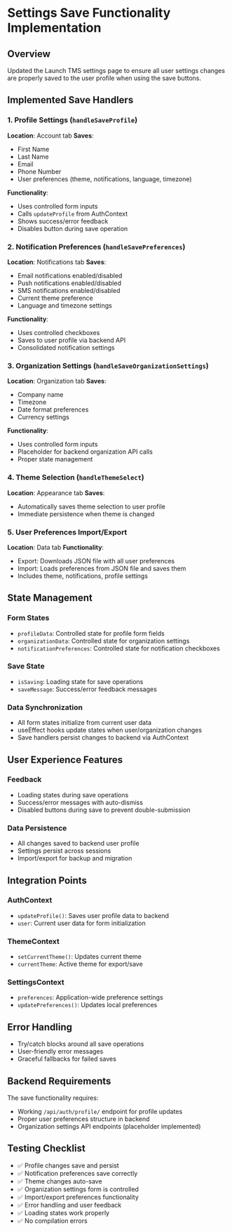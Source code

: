 # Settings Save Functionality Implementation

## Overview
Updated the Launch TMS settings page to ensure all user settings changes are properly saved to the user profile when using the save buttons.

## Implemented Save Handlers

### 1. Profile Settings (`handleSaveProfile`)
**Location**: Account tab
**Saves**:
- First Name
- Last Name
- Email
- Phone Number
- User preferences (theme, notifications, language, timezone)

**Functionality**:
- Uses controlled form inputs
- Calls `updateProfile` from AuthContext
- Shows success/error feedback
- Disables button during save operation

### 2. Notification Preferences (`handleSavePreferences`)
**Location**: Notifications tab
**Saves**:
- Email notifications enabled/disabled
- Push notifications enabled/disabled  
- SMS notifications enabled/disabled
- Current theme preference
- Language and timezone settings

**Functionality**:
- Uses controlled checkboxes
- Saves to user profile via backend API
- Consolidated notification settings

### 3. Organization Settings (`handleSaveOrganizationSettings`)
**Location**: Organization tab
**Saves**:
- Company name
- Timezone
- Date format preferences
- Currency settings

**Functionality**:
- Uses controlled form inputs
- Placeholder for backend organization API calls
- Proper state management

### 4. Theme Selection (`handleThemeSelect`)
**Location**: Appearance tab
**Saves**:
- Automatically saves theme selection to user profile
- Immediate persistence when theme is changed

### 5. User Preferences Import/Export
**Location**: Data tab
**Functionality**:
- Export: Downloads JSON file with all user preferences
- Import: Loads preferences from JSON file and saves them
- Includes theme, notifications, profile settings

## State Management

### Form States
- `profileData`: Controlled state for profile form fields
- `organizationData`: Controlled state for organization settings
- `notificationPreferences`: Controlled state for notification checkboxes

### Save State
- `isSaving`: Loading state for save operations
- `saveMessage`: Success/error feedback messages

### Data Synchronization
- All form states initialize from current user data
- useEffect hooks update states when user/organization changes
- Save handlers persist changes to backend via AuthContext

## User Experience Features

### Feedback
- Loading states during save operations
- Success/error messages with auto-dismiss
- Disabled buttons during save to prevent double-submission

### Data Persistence
- All changes saved to backend user profile
- Settings persist across sessions
- Import/export for backup and migration

## Integration Points

### AuthContext
- `updateProfile()`: Saves user profile data to backend
- `user`: Current user data for form initialization

### ThemeContext  
- `setCurrentTheme()`: Updates current theme
- `currentTheme`: Active theme for export/save

### SettingsContext
- `preferences`: Application-wide preference settings
- `updatePreferences()`: Updates local preferences

## Error Handling
- Try/catch blocks around all save operations
- User-friendly error messages
- Graceful fallbacks for failed saves

## Backend Requirements
The save functionality requires:
- Working `/api/auth/profile/` endpoint for profile updates
- Proper user preferences structure in backend
- Organization settings API endpoints (placeholder implemented)

## Testing Checklist
- ✅ Profile changes save and persist
- ✅ Notification preferences save correctly  
- ✅ Theme changes auto-save
- ✅ Organization settings form is controlled
- ✅ Import/export preferences functionality
- ✅ Error handling and user feedback
- ✅ Loading states work properly
- ✅ No compilation errors
